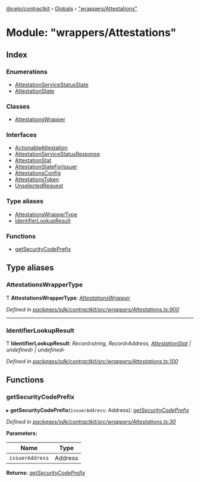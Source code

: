 [@celo/contractkit](../README.md) › [Globals](../globals.md) › ["wrappers/Attestations"](_wrappers_attestations_.md)

# Module: "wrappers/Attestations"

## Index

### Enumerations

* [AttestationServiceStatusState](../enums/_wrappers_attestations_.attestationservicestatusstate.md)
* [AttestationState](../enums/_wrappers_attestations_.attestationstate.md)

### Classes

* [AttestationsWrapper](../classes/_wrappers_attestations_.attestationswrapper.md)

### Interfaces

* [ActionableAttestation](../interfaces/_wrappers_attestations_.actionableattestation.md)
* [AttestationServiceStatusResponse](../interfaces/_wrappers_attestations_.attestationservicestatusresponse.md)
* [AttestationStat](../interfaces/_wrappers_attestations_.attestationstat.md)
* [AttestationStateForIssuer](../interfaces/_wrappers_attestations_.attestationstateforissuer.md)
* [AttestationsConfig](../interfaces/_wrappers_attestations_.attestationsconfig.md)
* [AttestationsToken](../interfaces/_wrappers_attestations_.attestationstoken.md)
* [UnselectedRequest](../interfaces/_wrappers_attestations_.unselectedrequest.md)

### Type aliases

* [AttestationsWrapperType](_wrappers_attestations_.md#attestationswrappertype)
* [IdentifierLookupResult](_wrappers_attestations_.md#identifierlookupresult)

### Functions

* [getSecurityCodePrefix](_wrappers_attestations_.md#getsecuritycodeprefix)

## Type aliases

###  AttestationsWrapperType

Ƭ **AttestationsWrapperType**: *[AttestationsWrapper](../classes/_wrappers_attestations_.attestationswrapper.md)*

*Defined in [packages/sdk/contractkit/src/wrappers/Attestations.ts:900](https://github.com/celo-org/celo-monorepo/blob/master/packages/sdk/contractkit/src/wrappers/Attestations.ts#L900)*

___

###  IdentifierLookupResult

Ƭ **IdentifierLookupResult**: *Record‹string, Record‹Address, [AttestationStat](../interfaces/_wrappers_attestations_.attestationstat.md) | undefined› | undefined›*

*Defined in [packages/sdk/contractkit/src/wrappers/Attestations.ts:100](https://github.com/celo-org/celo-monorepo/blob/master/packages/sdk/contractkit/src/wrappers/Attestations.ts#L100)*

## Functions

###  getSecurityCodePrefix

▸ **getSecurityCodePrefix**(`issuerAddress`: Address): *[getSecurityCodePrefix](_wrappers_attestations_.md#getsecuritycodeprefix)*

*Defined in [packages/sdk/contractkit/src/wrappers/Attestations.ts:30](https://github.com/celo-org/celo-monorepo/blob/master/packages/sdk/contractkit/src/wrappers/Attestations.ts#L30)*

**Parameters:**

Name | Type |
------ | ------ |
`issuerAddress` | Address |

**Returns:** *[getSecurityCodePrefix](_wrappers_attestations_.md#getsecuritycodeprefix)*

